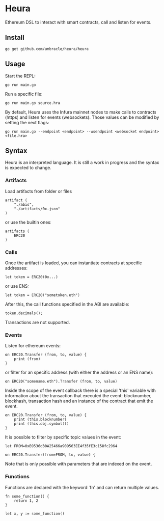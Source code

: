 # Heura

Ethereum DSL to interact with smart contracts, call and listen for events.

## Install

```
go get github.com/umbracle/heura/heura
```

## Usage

Start the REPL:

```
go run main.go
```

Run a specific file:

```
go run main.go source.hra
```

By default, Heura uses the Infura mainnet nodes to make calls to contracts (https) and listen for events (websockets). Those values can be modified by setting the next flags:

```
go run main.go --endpoint <endpoint> --wsendpoint <websocket endpoint> <file.hra>
```

## Syntax

Heura is an interpreted language. It is still a work in progress and the syntax is expected to change.

### Artifacts

Load artifacts from folder or files

```
artifact (
    "./abis",
    "./artifacts/0x.json"
)
```

or use the builtin ones:

```
artifacts (
    ERC20
)
```

### Calls

Once the artifact is loaded, you can instantiate contracts at specific addresses:

```
let token = ERC20(0x...)
```

or use ENS:

```
let token = ERC20("sometoken.eth")
```

After this, the call functions specified in the ABI are available:

```
token.decimals();
```

Transactions are not supported.

### Events

Listen for ethereum events:

```
on ERC20.Transfer (from, to, value) {
    print (from)
}
```

or filter for an specific address (with either the address or an ENS name):

```
on ERC20("somename.eth").Transfer (from, to, value)
```

Inside the scope of the event callback there is a special 'this' variable with information about the transaction that executed the event: blocknumber, blockhash, transaction hash and an instance of the contract that emit the event.

```
on ERC20.Transfer (from, to, value) {
    print (this.blocknumber)
    print (this.obj.symbol())
} 
```

It is possible to filter by specific topic values in the event:

```
let FROM=0xB9536d30A25466a909563EE4f35fE3c158fc2964

on ERC20.Transfer(from=FROM, to, value) {
```

Note that is only possible with parameters that are indexed on the event.

### Functions

Functions are declared with the keyword 'fn' and can return multiple values.

```
fn some_function() {
    return 1, 2
}

let x, y := some_function()
```
